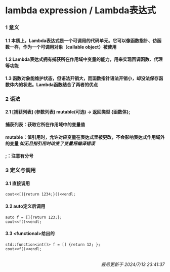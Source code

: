 # lambda expression / Lambda表达式<br>
### 1 意义<br>
#### 1.1 本质上，Lambda表达式是一个可调用的代码单元。它可以像函数指针、仿函数一样，作为一个可调用对象（callable object）被使用<br>
#### 1.2 Lambda表达式拥有捕获所在作用域中变量的能力，用来实现回调函数、代理等功能<br>
#### 1.3 函数对象能维护状态，但语法开销大，而函数指针语法开销小，却没法保存函数体内的状态。Lambda函数结合了两者的优点<br>
### 2 语法<br>
#### 2.1 [捕获列表] (参数列表) mutable(可选) -> 返回类型 {函数体};<br>
#### 捕获列表：获取它所在作用域中的变量值<br>
#### mutable：值引用时，允许对应变量在表达式里被更改，不会影响表达式作用域外的变量   *如无且指引用时改变了变量将编译错误*<br>
#### ;：注意有分号<br>
### 3 定义与调用<br>
#### 3.1 直接调用<br>
```cout<<[]{return 1234;}()<<endl;```<br>
#### 3.2 auto定义后调用<br>
```auto f = []{return 123;};```<br>
```cout<<f()<<endl;```<br>
#### 3.3 \<functional>给出的<br>
```std::function<int()> f = [] {return 12; };```<br>
```cout<<f()<<endl;```<br>
<br><p align="right">*最后更新于 2024/7/13 23:41:37*